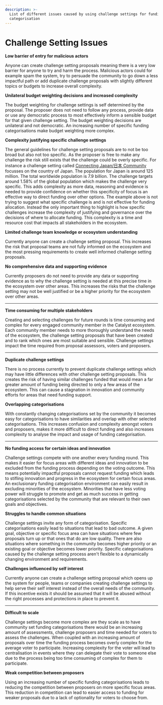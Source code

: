 ```yaml
---
description: >-
  List of different issues caused by using challenge settings for funding
  categorisation
---
```


# Challenge Setting Issues

**Low barrier of entry for malicious actors**

Anyone can create challenge setting proposals meaning there is a very low barrier for anyone to try and harm the process. Malicious actors could for example spam the system, try to persuade the community to go down a less impactful path or add duplicate challenge proposals with slightly different topics or budgets to increase overall complexity.



**Unilateral budget weighting decisions and increased complexity**

The budget weighting for challenge settings is self determined by the proposal. The proposer does not need to follow any process, provide data or use any democratic process to most effectively inform a sensible budget for that given challenge setting. The budget weighting decisions are unilateral and not democratic. An increasing number of specific funding categorisations make budget weighting more complex.



**Complexity justifying specific challenge settings**

The general guidelines for challenge setting proposals are to not be too broad but also not too specific. As the proposer is free to make any challenge the risk still exists that the challenge could be overly specific. For instance a challenge setting called [Connecting Japan/日本 Community](https://cardano.ideascale.com/c/campaigns/26238/about) focusses on the country of Japan. The population for Japan is around 125 million. The total worldwide population is 7.9 billion. The challenge targets around 1.58% of the global population which makes the challenge very specific. This adds complexity as more data, reasoning and evidence is needed to provide confidence on whether this specificity of focus is an effective way to direct funding over other options. The example above is not trying to suggest what specific challenge is and is not effective for funding allocation. Instead the only important thing to highlight is how specific challenges increase the complexity of justifying and governance over the decisions of where to allocate funding. This complexity is a time and resource cost that impacts all stakeholders in the ecosystem.



**Limited challenge team knowledge or ecosystem understanding**

Currently anyone can create a challenge setting proposal. This increases the risk that proposal teams are not fully informed on the ecosystem and the most pressing requirements to create well informed challenge setting proposals.



**No comprehensive data and supporting evidence**

Currently proposers do not need to provide any data or supporting evidence as to why the challenge setting is needed at this precise time in the ecosystem over other areas. This increases the risks that the challenge setting may not be well justified or be a higher priority for the ecosystem over other areas.

****

**Time consuming for multiple stakeholders**

Creating and selecting challenges for future rounds is time consuming and complex for every engaged community member in the Catalyst ecosystem. Each community member needs to more thoroughly understand the needs of the ecosystem, the challenge setting proposals that have been created and to rank which ones are most suitable and sensible. Challenge settings impact the time required from proposal assessors, voters and proposers.

****

**Duplicate challenge settings**

There is no process currently to prevent duplicate challenge settings which may have little differences with other challenge setting proposals. This creates the risk of having similar challenges funded that would mean a far greater amount of funding being directed to only a few areas of the ecosystem. This can cause a stagnation in innovation and community efforts for areas that need funding support.



**Overlapping categorisations**

With constantly changing categorisations set by the community it becomes easy for categorisations to have similarities and overlap with other selected categorisations. This increases confusion and complexity amongst voters and proposers, makes it more difficult to direct funding and also increases complexity to analyse the impact and usage of funding categorisation.

****

**No funding access for certain ideas and innovation**

Challenge settings compete with one another every funding round. This makes it easier for focus areas with different ideas and innovation to be excluded from the funding process depending on the voting outcome. This means potentially impactful proposals cannot request funding which leads to stifling innovation and progress in the ecosystem for certain focus areas. An exclusionary funding categorisation environment can easily result in excluding minorities of the ecosystem. Minorities that have less voting power will struggle to promote and get as much success in getting categorisations selected by the community that are relevant to their own goals and objectives.&#x20;



**Struggles to handle common situations**

Challenge settings invite any form of categorisation. Specific categorisations easily lead to situations that lead to bad outcome. A given goal, objective or specific focus area can have situations where few proposals turn up or that ones that do are low quality. There are also situations where something in the community becomes higher priority or an existing goal or objective becomes lower priority. Specific categorisations caused by the challenge setting process aren't flexible to a dynamically changing environment and requirements.



**Challenges influenced by self interest**

Currently anyone can create a challenge setting proposal which opens up the system for people, teams or companies creating challenge settings to help serve their self interest instead of the overall needs of the community. If this incentive exists it should be assumed that it will be abused without the right processes and protections in place to prevent it.

****

**Difficult to scale**

Challenge settings become more complex are they scale as to have community set funding categorisations there would be an increasing amount of assessments, challenge proposers and time needed for voters to assess the challenges. When coupled with an increasing amount of proposals over time the funding process becomes overly complex for the average voter to participate. Increasing complexity for the voter will lead to centralisation in events where they can delegate their vote to someone else due to the process being too time consuming of complex for them to participate.



**Weak competition between proposers**

Using an increasing number of specific funding categorisations leads to reducing the competition between proposers on more specific focus areas. This reduction in competition can lead to easier access to funding for weaker proposals due to a lack of optionality for voters to choose from.

